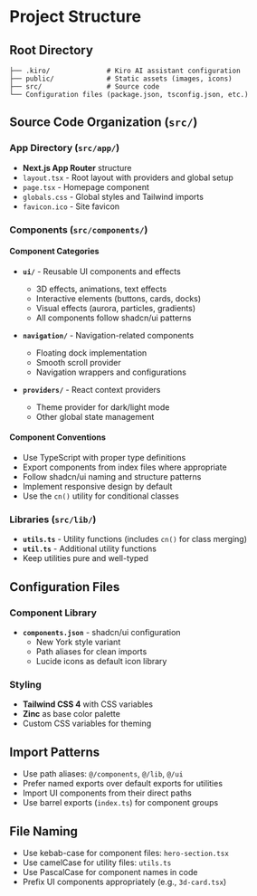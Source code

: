 # Project Structure

## Root Directory

```
├── .kiro/              # Kiro AI assistant configuration
├── public/             # Static assets (images, icons)
├── src/                # Source code
└── Configuration files (package.json, tsconfig.json, etc.)
```

## Source Code Organization (`src/`)

### App Directory (`src/app/`)

- **Next.js App Router** structure
- `layout.tsx` - Root layout with providers and global setup
- `page.tsx` - Homepage component
- `globals.css` - Global styles and Tailwind imports
- `favicon.ico` - Site favicon

### Components (`src/components/`)

#### Component Categories

- **`ui/`** - Reusable UI components and effects

  - 3D effects, animations, text effects
  - Interactive elements (buttons, cards, docks)
  - Visual effects (aurora, particles, gradients)
  - All components follow shadcn/ui patterns

- **`navigation/`** - Navigation-related components

  - Floating dock implementation
  - Smooth scroll provider
  - Navigation wrappers and configurations

- **`providers/`** - React context providers
  - Theme provider for dark/light mode
  - Other global state management

#### Component Conventions

- Use TypeScript with proper type definitions
- Export components from index files where appropriate
- Follow shadcn/ui naming and structure patterns
- Implement responsive design by default
- Use the `cn()` utility for conditional classes

### Libraries (`src/lib/`)

- **`utils.ts`** - Utility functions (includes `cn()` for class merging)
- **`util.ts`** - Additional utility functions
- Keep utilities pure and well-typed

## Configuration Files

### Component Library

- **`components.json`** - shadcn/ui configuration
  - New York style variant
  - Path aliases for clean imports
  - Lucide icons as default icon library

### Styling

- **Tailwind CSS 4** with CSS variables
- **Zinc** as base color palette
- Custom CSS variables for theming

## Import Patterns

- Use path aliases: `@/components`, `@/lib`, `@/ui`
- Prefer named exports over default exports for utilities
- Import UI components from their direct paths
- Use barrel exports (`index.ts`) for component groups

## File Naming

- Use kebab-case for component files: `hero-section.tsx`
- Use camelCase for utility files: `utils.ts`
- Use PascalCase for component names in code
- Prefix UI components appropriately (e.g., `3d-card.tsx`)
